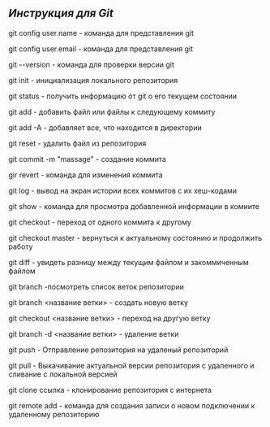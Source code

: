 ## _Инструкция для **Git**_

git config user.name - команда для представления git

git config user.email - команда для представления git

git --version - команда для проверки версии git

git init - инициализация локального репозитория

git status - получить информацию от git о его текущем состоянии

git add - добавить файл или файлы к следующему коммиту

git add -A - добавляет все, что находится в директории

git reset - удалить файл из репозитория

git commit -m "massage" - создание коммита

gir revert - команда для изменения коммита

git log - вывод на экран истории всех коммитов с их хеш-кодами

git show - команда для просмотра добавленной информации в комиите 

git checkout - переход от одного коммита к другому

git checkout master - вернуться к актуальному состоянию и продолжить работу

git diff - увидеть разницу между текущим файлом и закоммиченным файлом

git branch -посмотреть список веток репозитории

git branch <название ветки> - создать новую ветку

git checkout <название ветки> - переход на другую ветку 

git branch -d <название ветки> - удаление ветки

git push - Отправление репозитория на удаленый репозиторий

git pull - Выкачивание актуальной версии репозитория с удаленного и сливание с локальной версией

git clone ссылка - клонирование репозитория с интернета

git remote add - команда для создания записи о новом подключении к удаленному репозиторию

